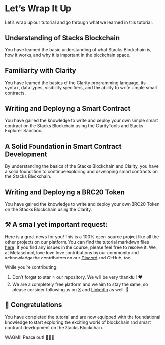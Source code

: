 # Let’s Wrap It Up

Let’s wrap up our tutorial and go through what we learned in this tutorial.

## Understanding of Stacks Blockchain

You have learned the basic understanding of what Stacks Blockchain is, how it works, and why it is important in the blockchain space.

## Familiarity with Clarity

You have learned the basics of the Clarity programming language, its syntax, data types, visibility specifiers, and the ability to write simple smart contracts.

## Writing and Deploying a Smart Contract

You have gained the knowledge to write and deploy your own simple smart contract on the Stacks Blockchain using the ClarityTools and Stacks Explorer Sandbox.

## A Solid Foundation in Smart Contract Development

By understanding the basics of the Stacks Blockchain and Clarity, you have a solid foundation to continue exploring and developing smart contracts on the Stacks Blockchain.

## Writing and Deploying a BRC20 Token

You have gained the knowledge to write and deploy your own BRC20 Token on the Stacks Blockchain using the Clarity.

## ⚒️ A small yet important request:

Here is a great news for you! This is a 100% open-source project like all the other projects on our platform. You can find the tutorial markdown files [here](https://github.com/0xmetaschool/Learning-Projects/tree/main/Create%20a%20Token%20in%20Clarity%20on%20Stacks%20Blockchain). If you find any issues in the course, please feel free to resolve it. We, at Metaschool, love love love contributions by our community and acknowledge the contributors on our [Discord](https://discord.com/invite/vbVMUwXWgc) and GitHub, too.

While you’re contributing:

1. Don’t forget to star ⭐️ our repository. We will be very thankful! ❤️
2. We are a completely free platform and we aim to stay the same, so please consider following us on [X](https://bit.ly/stacks-course) and [LinkedIn](https://bit.ly/stacks-course-linkedin) as well. 🫶



## 🎊 Congratulations

You have completed the tutorial and are now equipped with the foundational knowledge to start exploring the exciting world of blockchain and smart contract development on the Stacks Blockchain.

WAGMI! Peace out! ✌🏻🔮